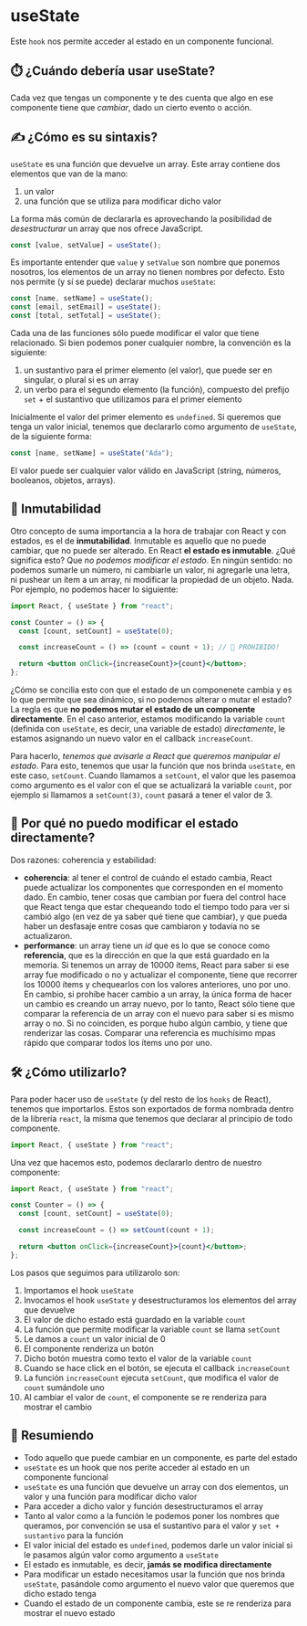 # useState

Este `hook` nos permite acceder al estado en un componente funcional.

## ⏱️ ¿Cuándo debería usar useState?

Cada vez que tengas un componente y te des cuenta que algo en ese componente tiene que _cambiar_, dado un cierto evento o acción.

## ✍️ ¿Cómo es su sintaxis?

`useState` es una función que devuelve un array. Este array contiene dos elementos que van de la mano:

1. un valor
2. una función que se utiliza para modificar dicho valor

La forma más común de declararla es aprovechando la posibilidad de _desestructurar_ un array que nos ofrece JavaScript.

```jsx
const [value, setValue] = useState();
```

Es importante entender que `value` y `setValue` son nombre que ponemos nosotros, los elementos de un array no tienen nombres por defecto. Esto nos permite (y sí se puede) declarar muchos `useState`:

```jsx
const [name, setName] = useState();
const [email, setEmail] = useState();
const [total, setTotal] = useState();
```

Cada una de las funciones sólo puede modificar el valor que tiene relacionado. Si bien podemos poner cualquier nombre, la convención es la siguiente:

1. un sustantivo para el primer elemento (el valor), que puede ser en singular, o plural si es un array
2. un verbo para el segundo elemento (la función), compuesto del prefijo `set` + el sustantivo que utilizamos para el primer elemento

Inicialmente el valor del primer elemento es `undefined`. Si queremos que tenga un valor inicial, tenemos que declararlo como argumento de `useState`, de la siguiente forma:

```jsx
const [name, setName] = useState("Ada");
```

El valor puede ser cualquier valor válido en JavaScript (string, números, booleanos, objetos, arrays).

## 🔐 Inmutabilidad

Otro concepto de suma importancia a la hora de trabajar con React y con estados, es el de **inmutabilidad**. Inmutable es aquello que no puede cambiar, que no puede ser alterado. En React **el estado es inmutable**. ¿Qué significa esto? Que _no podemos modificar el estado_. En ningún sentido: no podemos sumarle un número, ni cambiarle un valor, ni agregarle una letra, ni pushear un ítem a un array, ni modificar la propiedad de un objeto. Nada. Por ejemplo, no podemos hacer lo siguiente:

```jsx
import React, { useState } from "react";

const Counter = () => {
  const [count, setCount] = useState(0);

  const increaseCount = () => (count = count + 1); // 🚫 PROHIBIDO!

  return <button onClick={increaseCount}>{count}</button>;
};
```

¿Cómo se concilia esto con que el estado de un componenete cambia y es lo que permite que sea dinámico, si no podemos alterar o mutar el estado? La regla es que **no podemos mutar el estado de un componente directamente**. En el caso anterior, estamos modificando la variable `count` (definida con `useState`, es decir, una variable de estado) _directamente_, le estamos asignando un nuevo valor en el callback `increaseCount`.

Para hacerlo, _tenemos que avisarle a React que queremos manipular el estado_. Para esto, tenemos que usar la función que nos brinda `useState`, en este caso, `setCount`. Cuando llamamos a `setCount`, el valor que les pasemoa como argumento es el valor con el que se actualizará la variable `count`, por ejemplo si llamamos a `setCount(3)`, `count` pasará a tener el valor de 3.

## 🤔 Por qué no puedo modificar el estado directamente?

Dos razones: coherencia y estabilidad:

- **coherencia**: al tener el control de cuándo el estado cambia, React puede actualizar los componentes que corresponden en el momento dado. En cambio, tener cosas que cambian por fuera del control hace que React tenga que estar chequeando todo el tiempo todo para ver si cambió algo (en vez de ya saber qué tiene que cambiar), y que pueda haber un desfasaje entre cosas que cambiaron y todavía no se actualizaron.
- **performance**: un array tiene un _id_ que es lo que se conoce como **referencia**, que es la dirección en que la que está guardado en la memoria. Si tenemos un array de 10000 ítems, React para saber si ese array fue modificado o no y actualizar el componente, tiene que recorrer los 10000 ítems y chequearlos con los valores anteriores, uno por uno. En cambio, si prohíbe hacer cambio a un array, la única forma de hacer un cambio es creando un array nuevo, por lo tanto, React sólo tiene que comparar la referencia de un array con el nuevo para saber si es mismo array o no. Si no coinciden, es porque hubo algún cambio, y tiene que renderizar las cosas. Comparar una referencia es muchísimo mpas rápido que comparar todos los ítems uno por uno.

## 🛠️ ¿Cómo utilizarlo?

Para poder hacer uso de `useState` (y del resto de los `hooks` de React), tenemos que importarlos. Estos son exportados de forma nombrada dentro de la librería `react`, la misma que tenemos que declarar al principio de todo componente.

```jsx
import React, { useState } from "react";
```

Una vez que hacemos esto, podemos declararlo dentro de nuestro componente:

```jsx
import React, { useState } from "react";

const Counter = () => {
  const [count, setCount] = useState(0);

  const increaseCount = () => setCount(count + 1);

  return <button onClick={increaseCount}>{count}</button>;
};
```

Los pasos que seguimos para utilizarolo son:

1. Importamos el hook `useState`
2. Invocamos el hook `useState` y desestructuramos los elementos del array que devuelve
3. El valor de dicho estado está guardado en la variable `count`
4. La función que permite modificar la variable `count` se llama `setCount`
5. Le damos a `count` un valor inicial de 0
6. El componente renderiza un botón
7. Dicho botón muestra como texto el valor de la variable `count`
8. Cuando se hace click en el botón, se ejecuta el callback `increaseCount`
9. La función `increaseCount` ejecuta `setCount`, que modifica el valor de `count` sumándole uno
10. Al cambiar el valor de `count`, el componente se re renderiza para mostrar el cambio

## 📄 Resumiendo

- Todo aquello que puede cambiar en un componente, es parte del estado
- `useState` es un hook que nos perite acceder al estado en un componente funcional
- `useState` es una función que devuelve un array con dos elementos, un valor y una función para modificar dicho valor
- Para acceder a dicho valor y función desestructuramos el array
- Tanto al valor como a la función le podemos poner los nombres que queramos, por convención se usa el sustantivo para el valor y `set + sustantivo` para la función
- El valor inicial del estado es `undefined`, podemos darle un valor inicial si le pasamos algún valor como argumento a `useState`
- El estado es inmutable, es decir, **jamás se modifica directamente**
- Para modificar un estado necesitamos usar la función que nos brinda `useState`, pasándole como argumento el nuevo valor que queremos que dicho estado tenga
- Cuando el estado de un componente cambia, este se re renderiza para mostrar el nuevo estado